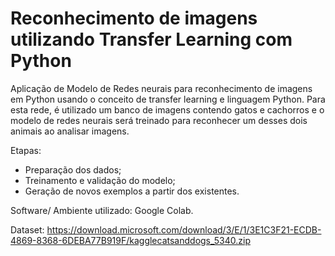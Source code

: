 # **Reconhecimento de imagens utilizando Transfer Learning com Python**

Aplicação de Modelo de Redes neurais para reconhecimento de imagens em Python usando o conceito de transfer learning e linguagem Python. Para esta rede, é utilizado um banco de imagens contendo gatos e cachorros e o modelo de redes neurais será treinado para reconhecer um desses dois animais ao analisar imagens.

Etapas:

- Preparação dos dados;
- Treinamento e validação do modelo;
- Geração de novos exemplos a partir dos existentes.

Software/ Ambiente utilizado: Google Colab.

Dataset: https://download.microsoft.com/download/3/E/1/3E1C3F21-ECDB-4869-8368-6DEBA77B919F/kagglecatsanddogs_5340.zip
